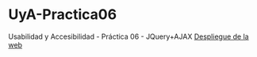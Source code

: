 # UyA-Practica06
Usabilidad y Accesibilidad - Práctica 06 - JQuery+AJAX
[Despliegue de la web](https://amps1819.github.io/UyA-Practica06/)
